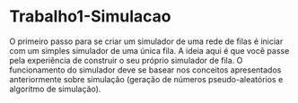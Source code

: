 # Trabalho1-Simulacao
O primeiro passo para se criar um simulador de uma rede de filas é iniciar com um simples simulador de uma única fila. A ideia aqui é que você passe pela experiência de construir o seu próprio simulador de fila. O funcionamento do simulador deve se basear nos conceitos apresentados anteriormente sobre simulação (geração de números pseudo-aleatórios e algoritmo de simulação).
